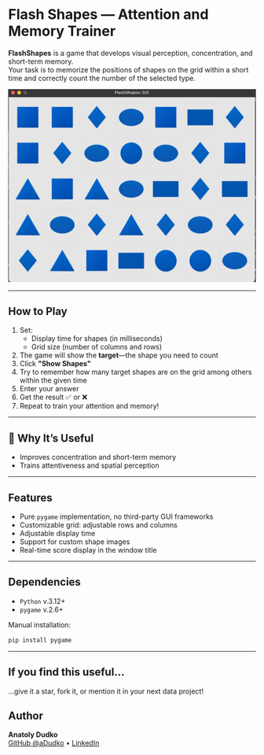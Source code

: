 # Flash Shapes — Attention and Memory Trainer

**FlashShapes** is a game that develops visual perception, concentration, and short-term memory.  
Your task is to memorize the positions of shapes on the grid within a short time and correctly count the number of the
selected type.

![screenshot](assets/screenshots/preview.png)

---  

## How to Play

1. Set:
    - Display time for shapes (in milliseconds)
    - Grid size (number of columns and rows)
2. The game will show the **target**—the shape you need to count
3. Click **"Show Shapes"**
4. Try to remember how many target shapes are on the grid among others within the given time
5. Enter your answer
6. Get the result ✅ or ❌
7. Repeat to train your attention and memory!

---  

## 🧠 Why It’s Useful

- Improves concentration and short-term memory
- Trains attentiveness and spatial perception

---  

## Features

- Pure `pygame` implementation, no third-party GUI frameworks
- Customizable grid: adjustable rows and columns
- Adjustable display time
- Support for custom shape images
- Real-time score display in the window title

---  

## Dependencies

- `Python` v.3.12+
- `pygame` v.2.6+

Manual installation:

```bash  
pip install pygame  
```  

---  

## If you find this useful...

...give it a star, fork it, or mention it in your next data project!

## Author

**Anatoly Dudko**  
[GitHub @aDudko](https://github.com/aDudko) • [LinkedIn](https://www.linkedin.com/in/dudko-anatol/)
